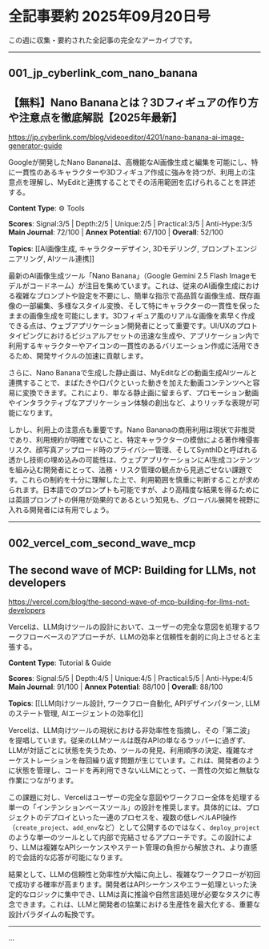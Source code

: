 # 全記事要約 2025年09月20日号

この週に収集・要約された全記事の完全なアーカイブです。

---

## 001_jp_cyberlink_com_nano_banana
## 【無料】Nano Bananaとは？3Dフィギュアの作り方や注意点を徹底解説【2025年最新】

https://jp.cyberlink.com/blog/videoeditor/4201/nano-banana-ai-image-generator-guide

Googleが開発したNano Bananaは、高機能なAI画像生成と編集を可能にし、特に一貫性のあるキャラクターや3Dフィギュア作成に強みを持つが、利用上の注意点を理解し、MyEditと連携することでその活用範囲を広げられることを詳述する。

**Content Type**: ⚙️ Tools

**Scores**: Signal:3/5 | Depth:2/5 | Unique:2/5 | Practical:3/5 | Anti-Hype:3/5
**Main Journal**: 72/100 | **Annex Potential**: 67/100 | **Overall**: 52/100

**Topics**: [[AI画像生成, キャラクターデザイン, 3Dモデリング, プロンプトエンジニアリング, AIツール連携]]

最新のAI画像生成ツール「Nano Banana」（Google Gemini 2.5 Flash Imageモデルがコードネーム）が注目を集めています。これは、従来のAI画像生成における複雑なプロンプトや設定を不要にし、簡単な指示で高品質な画像生成、既存画像の一部編集、多様なスタイル変換、そして特にキャラクターの一貫性を保ったままの画像生成を可能にします。3Dフィギュア風のリアルな画像を素早く作成できる点は、ウェブアプリケーション開発者にとって重要です。UI/UXのプロトタイピングにおけるビジュアルアセットの迅速な生成や、アプリケーション内で利用するキャラクターやアイコンの一貫性のあるバリエーション作成に活用できるため、開発サイクルの加速に貢献します。

さらに、Nano Bananaで生成した静止画は、MyEditなどの動画生成AIツールと連携することで、まばたきや口パクといった動きを加えた動画コンテンツへと容易に変換できます。これにより、単なる静止画に留まらず、プロモーション動画やインタラクティブなアプリケーション体験の創出など、よりリッチな表現が可能になります。

しかし、利用上の注意点も重要です。Nano Bananaの商用利用は現状で非推奨であり、利用規約が明確でないこと、特定キャラクターの模倣による著作権侵害リスク、顔写真アップロード時のプライバシー管理、そしてSynthIDと呼ばれる透かし技術の埋め込みの可能性は、ウェブアプリケーションにAI生成コンテンツを組み込む開発者にとって、法務・リスク管理の観点から見過ごせない課題です。これらの制約を十分に理解した上で、利用範囲を慎重に判断することが求められます。日本語でのプロンプトも可能ですが、より高精度な結果を得るためには英語プロンプトの併用が効果的であるという知見も、グローバル展開を視野に入れる開発者には有用でしょう。


---

## 002_vercel_com_second_wave_mcp
## The second wave of MCP: Building for LLMs, not developers

https://vercel.com/blog/the-second-wave-of-mcp-building-for-llms-not-developers

Vercelは、LLM向けツールの設計において、ユーザーの完全な意図を処理するワークフローベースのアプローチが、LLMの効率と信頼性を劇的に向上させると主張する。

**Content Type**: Tutorial & Guide

**Scores**: Signal:5/5 | Depth:4/5 | Unique:4/5 | Practical:5/5 | Anti-Hype:4/5
**Main Journal**: 91/100 | **Annex Potential**: 88/100 | **Overall**: 88/100

**Topics**: [[LLM向けツール設計, ワークフロー自動化, APIデザインパターン, LLMのステート管理, AIエージェントの効率化]]

Vercelは、LLM向けツールの現状における非効率性を指摘し、その「第二波」を提唱しています。従来のLLMツールは既存APIの単なるラッパーに過ぎず、LLMが対話ごとに状態を失うため、ツールの発見、利用順序の決定、複雑なオーケストレーションを毎回繰り返す問題が生じています。これは、開発者のように状態を管理し、コードを再利用できないLLMにとって、一貫性の欠如と無駄な作業につながります。

この課題に対し、Vercelはユーザーの完全な意図やワークフロー全体を処理する単一の「インテンションベースツール」の設計を推奨します。具体的には、プロジェクトのデプロイといった一連のプロセスを、複数の低レベルAPI操作（`create_project`、`add_env`など）として公開するのではなく、`deploy_project`のような単一のツールとして内部で完結させるアプローチです。この設計により、LLMは複雑なAPIシーケンスやステート管理の負担から解放され、より直感的で会話的な応答が可能になります。

結果として、LLMの信頼性と効率性が大幅に向上し、複雑なワークフローが初回で成功する確率が高まります。開発者はAPIシーケンスやエラー処理といった決定的なロジックに集中でき、LLMは真に推論や自然言語処理が必要なタスクに専念できます。これは、LLMと開発者の協業における生産性を最大化する、重要な設計パラダイムの転換です。


---
...